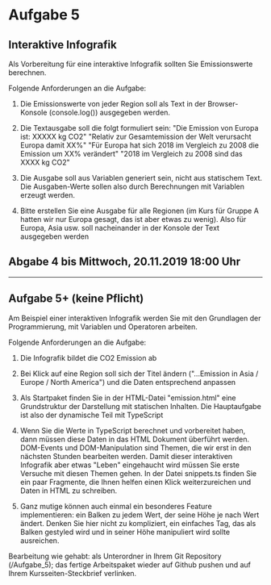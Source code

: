 # Aufgabe 5
## Interaktive Infografik

Als Vorbereitung für eine interaktive Infografik sollten Sie Emissionswerte berechnen.

Folgende Anforderungen an die Aufgabe:

1. Die Emissionswerte von jeder Region soll als Text in der Browser-Konsole (console.log()) ausgegeben werden.

2. Die Textausgabe soll die folgt formuliert sein:
   "Die Emission von Europa ist: XXXXX kg CO2"
   "Relativ zur Gesamtemission der Welt verursacht Europa damit XX%"
   "Für Europa hat sich 2018 im Vergleich zu 2008 die Emission um XX% verändert"
   "2018 im Vergleich zu 2008 sind das XXXX kg CO2"

3. Die Ausgabe soll aus Variablen generiert sein, nicht aus statischem Text. Die Ausgaben-Werte sollen also durch Berechnungen mit Variablen erzeugt werden.

4. Bitte erstellen Sie eine Ausgabe für alle Regionen (im Kurs für Gruppe A hatten wir nur Europa gesagt, das ist aber etwas zu wenig). Also für Europa, Asia usw. soll nacheinander in der Konsole der Text ausgegeben werden

## Abgabe 4 bis Mittwoch, 20.11.2019 18:00 Uhr

************
## Aufgabe 5+ (keine Pflicht)
Am Beispiel einer interaktiven Infografik werden Sie mit den Grundlagen der Programmierung, mit Variablen und Operatoren arbeiten.

Folgende Anforderungen an die Aufgabe:

1. Die Infografik bildet die CO2 Emission ab

2. Bei Klick auf eine Region soll sich der Titel ändern ("...Emission in Asia / Europe / North America") und die Daten entsprechend anpassen

3. Als Startpaket finden Sie in der HTML-Datei "emission.html" eine Grundstruktur der Darstellung mit statischen Inhalten. Die Hauptaufgabe ist also der dynamische Teil mit TypeScript

4. Wenn Sie die Werte in TypeScript berechnet und vorbereitet haben, dann müssen diese Daten in das HTML Dokument überführt werden. DOM-Events und DOM-Manipulation sind Themen, die wir erst in den nächsten Stunden bearbeiten werden. Damit dieser interaktiven Infografik aber etwas "Leben" eingehaucht wird müssen Sie erste Versuche mit diesen Themen gehen. In der Datei snippets.ts finden Sie ein paar Fragmente, die Ihnen helfen einen Klick weiterzureichen und Daten in HTML zu schreiben.

5. Ganz mutige können auch einmal ein besonderes Feature implementieren: ein Balken zu jedem Wert, der seine Höhe je nach Wert ändert. Denken Sie hier nicht zu kompliziert, ein einfaches Tag, das als Balken gestyled wird und in seiner Höhe manipuliert wird sollte ausreichen.


Bearbeitung wie gehabt: als Unterordner in Ihrem Git Repository (/Aufgabe_5); das fertige Arbeitspaket wieder auf Github pushen und auf Ihrem Kursseiten-Steckbrief verlinken.


